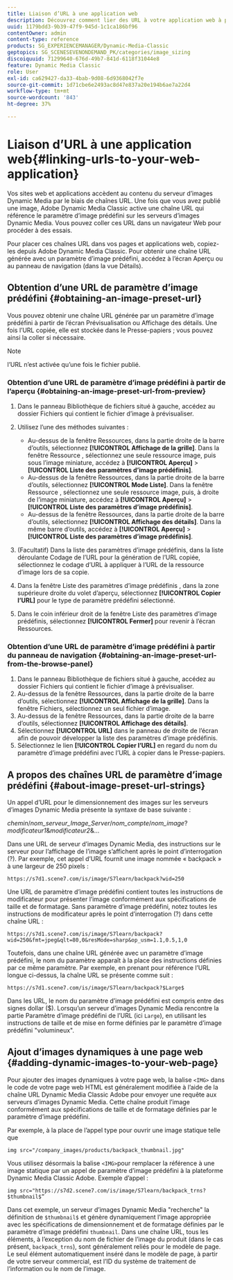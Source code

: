 ```yaml
---
title: Liaison d’URL à une application web
description: Découvrez comment lier des URL à votre application web à partir d’Adobe Dynamic Media Classic.
uuid: 1179bdd3-9b39-47f9-945d-1c1ca186bf96
contentOwner: admin
content-type: reference
products: SG_EXPERIENCEMANAGER/Dynamic-Media-Classic
geptopics: SG_SCENESEVENONDEMAND_PK/categories/image_sizing
discoiquuid: 71299640-676d-49b7-841d-6118f31044e8
feature: Dynamic Media Classic
role: User
exl-id: ca629427-da33-4bab-9d08-6d9368042f7e
source-git-commit: 1d71cbe6e2493ac8d47e837a20e194b6ae7a22d4
workflow-type: tm+mt
source-wordcount: '843'
ht-degree: 37%

---
```


# Liaison d’URL à une application web{#linking-urls-to-your-web-application}

Vos sites web et applications accèdent au contenu du serveur d’images Dynamic Media par le biais de chaînes URL. Une fois que vous avez publié une image, Adobe Dynamic Media Classic active une chaîne URL qui référence le paramètre d’image prédéfini sur les serveurs d’images Dynamic Media. Vous pouvez coller ces URL dans un navigateur Web pour procéder à des essais.

Pour placer ces chaînes URL dans vos pages et applications web, copiez-les depuis Adobe Dynamic Media Classic. Pour obtenir une chaîne URL générée avec un paramètre d’image prédéfini, accédez à l’écran Aperçu ou au panneau de navigation (dans la vue Détails).

## Obtention d’une URL de paramètre d’image prédéfini {#obtaining-an-image-preset-url}

Vous pouvez obtenir une chaîne URL générée par un paramètre d’image prédéfini à partir de l’écran Prévisualisation ou Affichage des détails. Une fois l’URL copiée, elle est stockée dans le Presse-papiers ; vous pouvez ainsi la coller si nécessaire.

>[!NOTE]
>
>l’URL n’est activée qu’une fois le fichier publié.

### Obtention d’une URL de paramètre d’image prédéfini à partir de l’aperçu {#obtaining-an-image-preset-url-from-preview}

1. Dans le panneau Bibliothèque de fichiers situé à gauche, accédez au dossier Fichiers qui contient le fichier d’image à prévisualiser.
1. Utilisez l’une des méthodes suivantes :

   * Au-dessus de la fenêtre Ressources, dans la partie droite de la barre d’outils, sélectionnez **[!UICONTROL Affichage de la grille]**. Dans la fenêtre Ressource , sélectionnez une seule ressource image, puis sous l’image miniature, accédez à **[!UICONTROL Aperçu]** > **[!UICONTROL Liste des paramètres d’image prédéfinis]**.
   * Au-dessus de la fenêtre Ressources, dans la partie droite de la barre d’outils, sélectionnez **[!UICONTROL Mode Liste]**. Dans la fenêtre Ressource , sélectionnez une seule ressource image, puis, à droite de l’image miniature, accédez à **[!UICONTROL Aperçu]** > **[!UICONTROL Liste des paramètres d’image prédéfinis]**.
   * Au-dessus de la fenêtre Ressources, dans la partie droite de la barre d’outils, sélectionnez **[!UICONTROL Affichage des détails]**. Dans la même barre d’outils, accédez à **[!UICONTROL Aperçu]** > **[!UICONTROL Liste des paramètres d’image prédéfinis]**.

1. (Facultatif) Dans la liste des paramètres d’image prédéfinis, dans la liste déroulante Codage de l’URL pour la génération de l’URL copiée, sélectionnez le codage d’URL à appliquer à l’URL de la ressource d’image lors de sa copie.
1. Dans la fenêtre Liste des paramètres d’image prédéfinis , dans la zone supérieure droite du volet d’aperçu, sélectionnez **[!UICONTROL Copier l’URL]** pour le type de paramètre prédéfini sélectionné.
1. Dans le coin inférieur droit de la fenêtre Liste des paramètres d’image prédéfinis, sélectionnez **[!UICONTROL Fermer]** pour revenir à l’écran Ressources.

### Obtention d’une URL de paramètre d’image prédéfini à partir du panneau de navigation {#obtaining-an-image-preset-url-from-the-browse-panel}

1. Dans le panneau Bibliothèque de fichiers situé à gauche, accédez au dossier Fichiers qui contient le fichier d’image à prévisualiser.
1. Au-dessus de la fenêtre Ressources, dans la partie droite de la barre d’outils, sélectionnez **[!UICONTROL Affichage de la grille]**. Dans la fenêtre Fichiers, sélectionnez un seul fichier d’image.
1. Au-dessus de la fenêtre Ressources, dans la partie droite de la barre d’outils, sélectionnez **[!UICONTROL Affichage des détails]**.
1. Sélectionnez **[!UICONTROL URL]** dans le panneau de droite de l’écran afin de pouvoir développer la liste des paramètres d’image prédéfinis.
1. Sélectionnez le lien **[!UICONTROL Copier l’URL]** en regard du nom du paramètre d’image prédéfini avec l’URL à copier dans le Presse-papiers.

## A propos des chaînes URL de paramètre d’image prédéfini {#about-image-preset-url-strings}

Un appel d’URL pour le dimensionnement des images sur les serveurs d’images Dynamic Media présente la syntaxe de base suivante :

*chemin*/*nom_serveur_Image_Server*/*nom_compte*/*nom_image*?*modificateur1*&amp;*modificateur2*&amp;…

Dans une URL de serveur d’images Dynamic Media, des instructions sur le serveur pour l’affichage de l’image s’affichent après le point d’interrogation (?). Par exemple, cet appel d’URL fournit une image nommée « backpack » à une largeur de 250 pixels :

```as3
https://s7d1.scene7.com/is/image/S7learn/backpack?wid=250
```

Une URL de paramètre d’image prédéfini contient toutes les instructions de modificateur pour présenter l’image conformément aux spécifications de taille et de formatage. Sans paramètre d’image prédéfini, notez toutes les instructions de modificateur après le point d’interrogation (?) dans cette chaîne URL :

```as3
https://s7d1.scene7.com/is/image/S7learn/backpack?wid=250&fmt=jpeg&qlt=80,0&resMode=sharp&op_usm=1.1,0.5,1,0
```

Toutefois, dans une chaîne URL générée avec un paramètre d’image prédéfini, le nom du paramètre apparaît à la place des instructions définies par ce même paramètre. Par exemple, en prenant pour référence l’URL longue ci-dessus, la chaîne URL se présente comme suit :

```as3
https://s7d1.scene7.com/is/image/S7learn/backpack?$Large$
```

Dans les URL, le nom du paramètre d’image prédéfini est compris entre des signes dollar ($). Lorsqu’un serveur d’images Dynamic Media rencontre la partie Paramètre d’image prédéfini de l’URL (ici `Large`), en utilisant les instructions de taille et de mise en forme définies par le paramètre d’image prédéfini &quot;volumineux&quot;.

## Ajout d’images dynamiques à une page web {#adding-dynamic-images-to-your-web-page}

Pour ajouter des images dynamiques à votre page web, la balise `<IMG>` dans le code de votre page web HTML est généralement modifiée à l’aide de la chaîne URL Dynamic Media Classic Adobe pour envoyer une requête aux serveurs d’images Dynamic Media. Cette chaîne produit l’image conformément aux spécifications de taille et de formatage définies par le paramètre d’image prédéfini.

Par exemple, à la place de l’appel type pour ouvrir une image statique telle que

```as3
img src="/company_images/products/backpack_thumbnail.jpg"
```

Vous utilisez désormais la balise `<IMG>`pour remplacer la référence à une image statique par un appel de paramètre d’image prédéfini à la plateforme Dynamic Media Classic Adobe. Exemple d’appel :

```as3
img src="https://s7d2.scene7.com/is/image/S7learn/backpack_trns?$thumbnail$”
```

Dans cet exemple, un serveur d’images Dynamic Media &quot;recherche&quot; la définition de `$thumbnail$` et génère dynamiquement l’image appropriée avec les spécifications de dimensionnement et de formatage définies par le paramètre d’image prédéfini `thumbnail`. Dans une chaîne URL, tous les éléments, à l’exception du nom de fichier de l’image du produit (dans le cas présent, `backpack_trns`), sont généralement reliés pour le modèle de page. Le seul élément automatiquement inséré dans le modèle de page, à partir de votre serveur commercial, est l’ID du système de traitement de l’information ou le nom de l’image.
